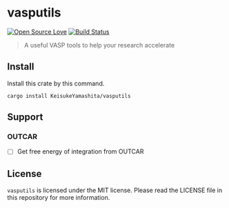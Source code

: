 # vasputils

[![Open Source Love](https://badges.frapsoft.com/os/v1/open-source.svg?v=103)](https://github.com/ellerbrock/open-source-badges/)
[![Build Status](https://travis-ci.com/KeisukeYamashita/vasp-utils.svg?branch=master)](https://travis-ci.com/KeisukeYamashita/vasp-utils)

> A useful VASP tools to help your research accelerate

## Install

Install this crate by this command.

```
cargo install KeisukeYamashita/vasputils
```

## Support
 
### OUTCAR

- [ ] Get free energy of integration from OUTCAR


## License

`vasputils` is licensed under the MIT license. Please read the LICENSE file in this repository for more information.